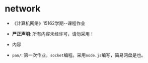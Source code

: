 # network

- 《计算机网络》15162学期--课程作业

- **严正声明**: 所有内容未经许可，请勿采用！

- 内容
 - `pan/`: 第一次作业，`socket`编程。采用`node.js`编写，简易网盘是也。
